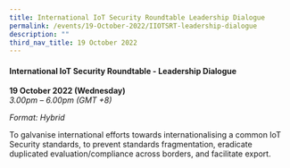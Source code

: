 ```yaml
---
title: International IoT Security Roundtable Leadership Dialogue
permalink: /events/19-October-2022/IIOTSRT-leadership-dialogue
description: ""
third_nav_title: 19 October 2022
---
```




#### **International IoT Security Roundtable - Leadership Dialogue**
 
**19 October 2022 (Wednesday)**  
*3.00pm – 6.00pm (GMT +8)*

*Format: Hybrid*

To galvanise international efforts towards internationalising a common IoT Security standards, to prevent standards fragmentation, eradicate duplicated evaluation/compliance across borders, and facilitate export.
